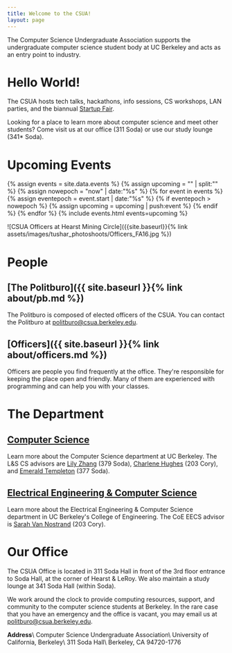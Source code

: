 ```yaml
---
title: Welcome to the CSUA!
layout: page
---
```


<div markdown="1" class="block" id="texttitle">

The Computer Science Undergraduate Association supports the undergraduate
computer science student body at UC Berkeley and acts as an entry point
to industry.

</div>

<div class="row">

<div markdown="1" class="block">

# Hello World!

The CSUA hosts tech talks, hackathons, info sessions, CS workshops, LAN parties, and the biannual [Startup Fair](http://ucbstartupfair.com/).

Looking for a place to learn more about computer science and meet other
students? Come visit us at our office (311 Soda) or use our study
lounge (341\* Soda).

</div>

<div markdown="1" class="block" id="upcoming-events">

# Upcoming Events

{% assign events = site.data.events %}
{% assign upcoming = "" | split:"" %}
{% assign nowepoch = "now" | date:"%s" %}
{% for event in events %}
{% assign eventepoch = event.start | date:"%s" %}
{% if eventepoch > nowepoch %}
{% assign upcoming = upcoming | push:event %}
{% endif %}
{% endfor %}
{% include events.html events=upcoming %}

</div>

</div>

<div class="row">

<div markdown="1" class="block" id="officer-image">
![CSUA Officers at Hearst Mining Circle]({{site.baseurl}}{% link assets/images/tushar_photoshoots/Officers_FA16.jpg %})
</div>

<div markdown="1" class="block">

# People

## [The Politburo]({{ site.baseurl }}{% link about/pb.md %})

The Politburo is composed of elected officers of the CSUA. You can contact the
Politburo at politburo@csua.berkeley.edu.

## [Officers]({{ site.baseurl }}{% link about/officers.md %})

Officers are people you find frequently at the office. They're responsible for
keeping the place open and friendly. Many of them are experienced with
programming and can help you with your classes.

</div>

</div>

<div class="row">

<div markdown="1" class="block">

# The Department

## [Computer Science](http://www.cs.berkeley.edu/)

Learn more about the Computer Science department at UC Berkeley.  The L&S CS
advisors are [Lily Zhang][lily] (379 Soda), [Charlene Hughes][charlene] (203
Cory), and [Emerald Templeton][emerald] (377 Soda).

[lily]: https://lilyzhang.youcanbook.me/ 
[charlene]: https://cdhughes.youcanbook.me/
[emerald]: https://emeraldtempleton.youcanbook.me/

## [Electrical Engineering & Computer Science](http://www.eecs.berkeley.edu/)

Learn more about the Electrical Engineering & Computer Science department in UC
Berkeley's College of Engineering.  The CoE EECS advisor is [Sarah Van
Nostrand][sarah] (203 Cory).

[sarah]: http://www.eecs.berkeley.edu/Students/Staff/vannostrand.shtml

</div>

<div markdown="1" class="block">

# Our Office

The CSUA Office is located in 311 Soda Hall in front of the 3rd floor entrance
to Soda Hall, at the corner of Hearst & LeRoy.  We also maintain a study lounge
at 341 Soda Hall (within Soda).

We work around the clock to provide computing resources, support, and community
to the computer science students at Berkeley.  In the rare case that you have
an emergency and the office is vacant, you may email us at
politburo@csua.berkeley.edu.

<div markdown="1" id="office-address" class="text">

**Address**\\
Computer Science Undergraduate Association\\
University of California, Berkeley\\
311 Soda Hall\\
Berkeley, CA 94720-1776

</div>

</div>

</div>
